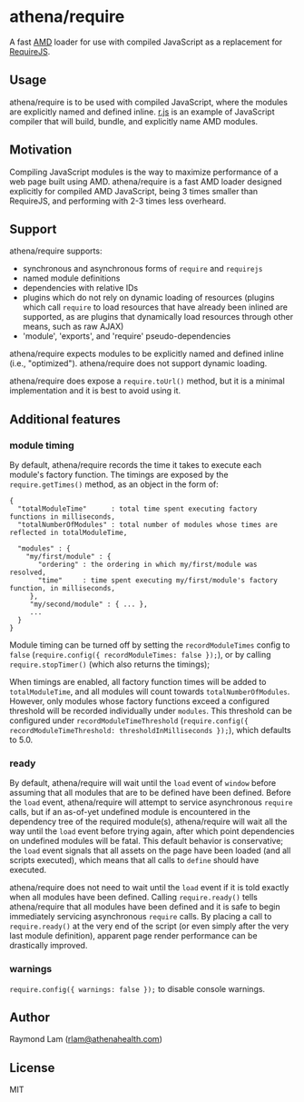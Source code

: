 # athena/require

A fast [AMD](https://github.com/amdjs/amdjs-api/wiki/AMD) loader for use with compiled JavaScript as a replacement for [RequireJS](http://requirejs.org).

## Usage

athena/require is to be used with compiled JavaScript, where the modules are explicitly named and defined inline. [r.js](http://requirejs.org/docs/optimization.html) is an example of JavaScript compiler that will build, bundle, and explicitly name AMD modules.

## Motivation

Compiling JavaScript modules is the way to maximize performance of a web page built using AMD. athena/require is a fast AMD loader designed explicitly for compiled AMD JavaScript, being 3 times smaller than RequireJS, and performing with 2-3 times less overheard.

## Support

athena/require supports:

* synchronous and asynchronous forms of `require` and `requirejs`
* named module definitions
* dependencies with relative IDs
* plugins which do not rely on dynamic loading of resources (plugins which call `require` to load resources that have already been inlined are supported, as are plugins that dynamically load resources through other means, such as raw AJAX)
* 'module', 'exports', and 'require' pseudo-dependencies

athena/require expects modules to be explicitly named and defined inline (i.e., "optimized"). athena/require does not support dynamic loading.

athena/require does expose a `require.toUrl()` method, but it is a minimal implementation and it is best to avoid using it.

## Additional features

### module timing

By default, athena/require records the time it takes to execute each module's factory function. The timings are exposed by the `require.getTimes()` method, as an object in the form of:

    {
      "totalModuleTime"      : total time spent executing factory functions in milliseconds,
      "totalNumberOfModules" : total number of modules whose times are reflected in totalModuleTime,
      
      "modules" : {
        "my/first/module" : {
           "ordering" : the ordering in which my/first/module was resolved,
           "time"     : time spent executing my/first/module's factory function, in milliseconds,
         },
         "my/second/module" : { ... },
         ...
      }
    }
    
Module timing can be turned off by setting the `recordModuleTimes` config to `false` (`require.config({ recordModuleTimes: false });`), or by calling `require.stopTimer()` (which also returns the timings);

When timings are enabled, all factory function times will be added to `totalModuleTime`, and all modules will count towards `totalNumberOfModules`. However, only modules whose factory functions exceed a configured threshold will be recorded individually under `modules`. This threshold can be configured under `recordModuleTimeThreshold` (`require.config({ recordModuleTimeThreshold: thresholdInMilliseconds });`), which defaults to 5.0.

### ready

By default, athena/require will wait until the `load` event of `window` before assuming that all modules that are to be defined have been defined. Before the `load` event, athena/require will attempt to service asynchronous `require` calls, but if an as-of-yet undefined module is encountered in the dependency tree of the required module(s), athena/require will wait all the way until the `load` event before trying again, after which point dependencies on undefined modules will be fatal. This default behavior is conservative; the `load` event signals that all assets on the page have been loaded (and all scripts executed), which means that all calls to `define` should have executed. 

athena/require does not need to wait until the `load` event if it is told exactly when all modules have been defined. Calling `require.ready()` tells athena/require that all modules have been defined and it is safe to begin immediately servicing asynchronous `require` calls. By placing a call to `require.ready()` at the very end of the script (or even simply after the very last module definition), apparent page render performance can be drastically improved.

### warnings

`require.config({ warnings: false });` to disable console warnings.

## Author

Raymond Lam (rlam@athenahealth.com)

## License

MIT
